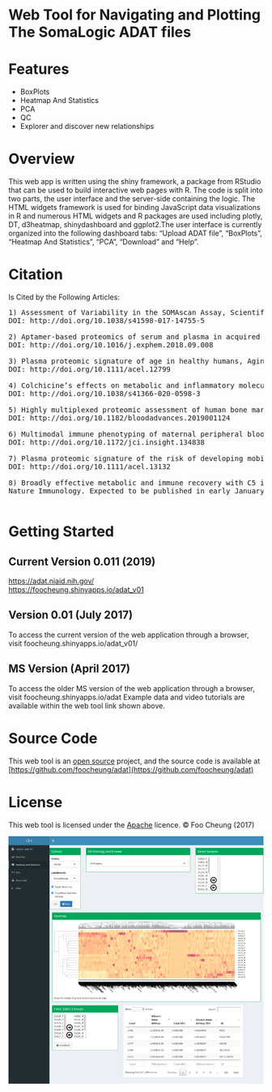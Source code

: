 # Web Tool for Navigating and Plotting The SomaLogic ADAT files

# Features
* BoxPlots
* Heatmap And Statistics
* PCA
* QC
* Explorer and discover new relationships

# Overview
This web app is written using the shiny framework, a package from RStudio that can be used to build interactive web pages with R. The code is split into two parts, the user interface and the server-side containing the logic. The HTML widgets framework is used for binding JavaScript data visualizations in R and numerous HTML widgets and R packages are used including plotly, DT, d3heatmap, shinydashboard and ggplot2.The user interface is currently organized into the following dashboard tabs: “Upload ADAT file”, “BoxPlots”, “Heatmap And Statistics”, “PCA”, “Download” and “Help”.

# Citation
Is Cited by the Following Articles:
<pre>
1) Assessment of Variability in the SOMAscan Assay, Scientific Reports 7(1),
DOI: http://doi.org/10.1038/s41598-017-14755-5

2) Aptamer-based proteomics of serum and plasma in acquired aplastic anemia, Experimental Hematology
DOI: http://doi.org/10.1016/j.exphem.2018.09.008

3) Plasma proteomic signature of age in healthy humans, Aging Cell 17(5),
DOI: http://doi.org/10.1111/acel.12799

4) Colchicine’s effects on metabolic and inflammatory molecules in adults with obesity and metabolic syndrome: results from a pilot randomized controlled trial, International Journal of Obesity
DOI: http://doi.org/10.1038/s41366-020-0598-3

5) Highly multiplexed proteomic assessment of human bone marrow in acute myeloid leukemia, Blood Advances 4(2),
DOI: http://doi.org/10.1182/bloodadvances.2019001124

6) Multimodal immune phenotyping of maternal peripheral blood in normal human pregnancy, JCI Insight 5(7),
DOI: http://doi.org/10.1172/jci.insight.134838

7) Plasma proteomic signature of the risk of developing mobility disability: A 9‐year follow‐up, Aging Cell
DOI: http://doi.org/10.1111/acel.13132

8) Broadly effective metabolic and immune recovery with C5 inhibition in CHAPLE disease
Nature Immunology. Expected to be published in early January 2021

</pre>
# Getting Started

## Current Version 0.011 (2019)<br>
https://adat.niaid.nih.gov/<br> 
https://foocheung.shinyapps.io/adat_v01


## Version 0.01 (July 2017)
To access the current version of the web application through a browser, visit  foocheung.shinyapps.io/adat_v01/<br> 


## MS Version (April 2017)
To access the older MS version of the web application through a browser, visit foocheung.shinyapps.io/adat
Example data and video tutorials are available within the web tool link shown above.<br>


# Source Code
This web tool is an [open source](http://opensource.org) project, and the source code is available at [https://github.com/foocheung/adat](https://github.com/foocheung/adat)

# License
This web tool is licensed under the [Apache](http://www.apache.org/licenses/LICENSE-2.0) licence. &copy; Foo Cheung (2017)


<img src="https://raw.githubusercontent.com/foocheung/adat/master/Figure4.png">

